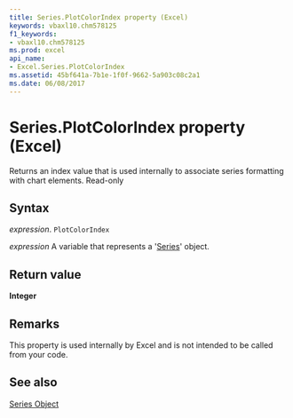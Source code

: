 ```yaml
---
title: Series.PlotColorIndex property (Excel)
keywords: vbaxl10.chm578125
f1_keywords:
- vbaxl10.chm578125
ms.prod: excel
api_name:
- Excel.Series.PlotColorIndex
ms.assetid: 45bf641a-7b1e-1f0f-9662-5a903c08c2a1
ms.date: 06/08/2017
---
```



# Series.PlotColorIndex property (Excel)

Returns an index value that is used internally to associate series formatting with chart elements. Read-only


## Syntax

 _expression_. `PlotColorIndex`

 _expression_ A variable that represents a '[Series](Excel.Series(object).md)' object.


## Return value

 **Integer**


## Remarks

This property is used internally by Excel and is not intended to be called from your code.


## See also


[Series Object](Excel.Series(object).md)

